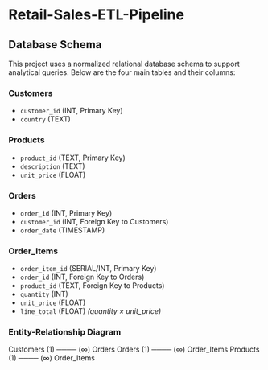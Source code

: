 # Retail-Sales-ETL-Pipeline

## Database Schema

This project uses a normalized relational database schema to support analytical queries. Below are the four main tables and their columns:

### Customers
- `customer_id` (INT, Primary Key)
- `country` (TEXT)

### Products
- `product_id` (TEXT, Primary Key)
- `description` (TEXT)
- `unit_price` (FLOAT)

### Orders
- `order_id` (INT, Primary Key)
- `customer_id` (INT, Foreign Key to Customers)
- `order_date` (TIMESTAMP)

### Order_Items
- `order_item_id` (SERIAL/INT, Primary Key)
- `order_id` (INT, Foreign Key to Orders)
- `product_id` (TEXT, Foreign Key to Products)
- `quantity` (INT)
- `unit_price` (FLOAT)
- `line_total` (FLOAT) *(quantity × unit_price)*

### Entity-Relationship Diagram
Customers (1) ──── (∞) Orders
Orders (1) ──── (∞) Order_Items
Products (1) ──── (∞) Order_Items


